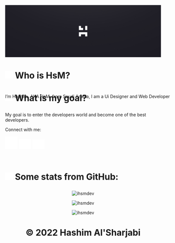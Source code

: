 
<img src="./Images/Header.jpg">



 #  <p> <img width="25px;" src="./Images/user.png"> Who is HsM?</p>

  <p style="position: absolute">I’m Hashim, AKA HsM, from Saudi Arabia, I am a Ui Designer and Web Developer</p>
  
 #  <p><img width="25px;" src="./Images/bullseye.png"> What is my goal?</p>
  <p>My goal is to enter the developers world and become one of the best developers.</p>
  
 <p align="left">Connect with me:</p>
  
 <p align="left">
<a href="https://www.instagram.com/xhs.m/"><img width="40px" src="./Images/instagram.png"></a>
<a href="https://twitter.com/iDevHsM"><img width="40px" src="./Images/Twitter.png"></a>
<a href="https://discord.com/users/400480707165552641"><img width="40px" src="./Images/Discord.png"></a>
  </p>
  <br>
  
  
  # <p><img width="25px;" src="./Images/github.png"> Some stats from GitHub:</p>
  



<p align="center">
<img src="https://github-readme-stats.vercel.app/api?username=ihsmdev&show_icons=true&locale=en" alt="ihsmdev" />
</p>
  
<p align="center">
<img src="https://github-readme-streak-stats.herokuapp.com/?user=ihsmdev&" alt="ihsmdev" /> 
</p>

<p align="center">
<img src="https://github-readme-stats.vercel.app/api/top-langs?username=ihsmdev&show_icons=true&locale=en&layout=compact" alt="ihsmdev" />
</p>

# <p align="center">© 2022 Hashim Al'Sharjabi</p>

